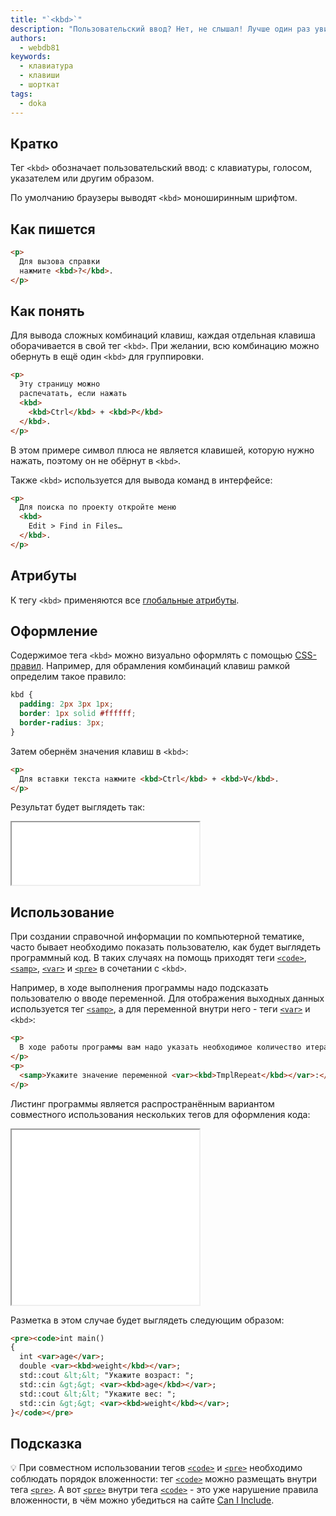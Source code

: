```yaml
---
title: "`<kbd>`"
description: "Пользовательский ввод? Нет, не слышал! Лучше один раз увидеть, каких действий ждёт от тебя компьютер."
authors:
  - webdb81
keywords:
  - клавиатура
  - клавиши
  - шорткат
tags:
  - doka
---
```


## Кратко

Тег `<kbd>` обозначает пользовательский ввод: с клавиатуры, голосом, указателем или другим образом.

По умолчанию браузеры выводят `<kbd>` моноширинным шрифтом.

## Как пишется

```html
<p>
  Для вызова справки
  нажмите <kbd>?</kbd>.
</p>
```

## Как понять

Для вывода сложных комбинаций клавиш, каждая отдельная клавиша оборачивается в свой тег `<kbd>`. При желании, всю комбинацию можно обернуть в ещё один `<kbd>` для группировки.

```html
<p>
  Эту страницу можно
  распечатать, если нажать
  <kbd>
    <kbd>Ctrl</kbd> + <kbd>P</kbd>
  </kbd>.
</p>
```

В этом примере символ плюса не является клавишей, которую нужно нажать, поэтому он не обёрнут в `<kbd>`.

Также `<kbd>` используется для вывода команд в интерфейсе:

```html
<p>
  Для поиска по проекту откройте меню
  <kbd>
    Edit > Find in Files…
  </kbd>.
</p>
```

## Атрибуты

К тегу `<kbd>` применяются все [глобальные атрибуты](/html/global-attrs/).

## Оформление

Содержимое тега `<kbd>` можно визуально оформлять с помощью [CSS-правил](/css/css-rule/). Например, для обрамления комбинаций клавиш рамкой определим такое правило:

```css
kbd {
  padding: 2px 3px 1px;
  border: 1px solid #ffffff;
  border-radius: 3px;
}
```

Затем обернём значения клавиш в `<kbd>`:

```html
<p>
  Для вставки текста нажмите <kbd>Ctrl</kbd> + <kbd>V</kbd>.
</p>
```

Результат будет выглядеть так:

<iframe title="Стилизация тега kbd" src="demos/style-kbd/" height="100"></iframe>

## Использование

При создании справочной информации по компьютерной тематике, часто бывает необходимо показать пользователю, как будет выглядеть программный код. В таких случаях на помощь приходят теги [`<code>`](/html/code/), [`<samp>`](/html/samp/), [`<var>`](/html/var/) и [`<pre>`](/html/pre/) в сочетании с `<kbd>`.

Например, в ходе выполнения программы надо подсказать пользователю о вводе переменной. Для отображения выходных данных используется тег [`<samp>`](/html/samp/), а для переменной внутри него - теги [`<var>`](/html/var/) и `<kbd>`:

```html
<p>
  В ходе работы программы вам надо указать необходимое количество итераций:
</p>
<p>
  <samp>Укажите значение переменной <var><kbd>TmplRepeat</kbd></var>:</samp>
</p>
```

Листинг программы является распространённым вариантом совместного использования нескольких тегов для оформления кода:

<iframe title="Пример использования с code, pre и var" src="demos/complex-kbd/" height="280"></iframe>

Разметка в этом случае будет выглядеть следующим образом:

```html
<pre><code>int main()
{
  int <var>age</var>;
  double <var><kbd>weight</kbd></var>;
  std::cout &lt;&lt; "Укажите возраст: ";
  std::cin &gt;&gt; <var><kbd>age</kbd></var>;
  std::cout &lt;&lt; "Укажите вес: ";
  std::cin &gt;&gt; <var><kbd>weight</kbd></var>;
}</code></pre>
```

## Подсказка

💡 При совместном использовании тегов [`<code>`](/html/code/) и [`<pre>`](/html/pre/) необходимо соблюдать порядок вложенности: тег [`<code>`](/html/code/) можно размещать внутри тега [`<pre>`](/html/pre/). А вот [`<pre>`](/html/pre/) внутри тега [`<code>`](/html/code/) - это уже нарушение правила вложенности, в чём можно убедиться на сайте [Can I Include](https://caninclude.glitch.me/caninclude?child=pre&parent=code).
